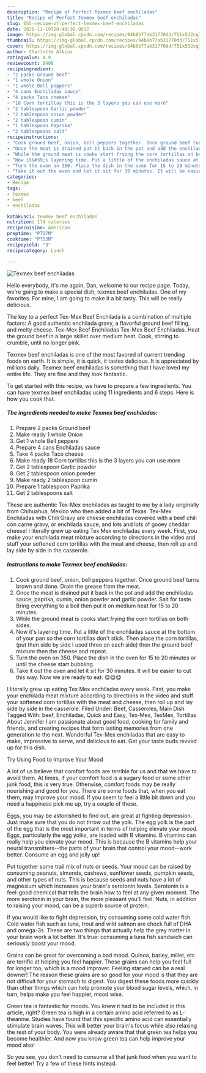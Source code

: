 ```yaml
---
description: "Recipe of Perfect Texmex beef enchiladas"
title: "Recipe of Perfect Texmex beef enchiladas"
slug: 655-recipe-of-perfect-texmex-beef-enchiladas
date: 2020-11-19T20:40:36.983Z
image: https://img-global.cpcdn.com/recipes/94b8b77ab31770dd/751x532cq70/texmex-beef-enchiladas-recipe-main-photo.jpg
thumbnail: https://img-global.cpcdn.com/recipes/94b8b77ab31770dd/751x532cq70/texmex-beef-enchiladas-recipe-main-photo.jpg
cover: https://img-global.cpcdn.com/recipes/94b8b77ab31770dd/751x532cq70/texmex-beef-enchiladas-recipe-main-photo.jpg
author: Charlotte Atkins
ratingvalue: 4.9
reviewcount: 6408
recipeingredient:
- "2 packs Ground beef"
- "1 whole Onion"
- "1 whole Bell peppers"
- "4 cans Enchiladas sauce"
- "4 packs Taco cheese"
- "18 Corn tortillas this is the 3 layers you can use more"
- "2 tablespoon Garlic powder"
- "2 tablespoon onion powder"
- "2 tablespoon cumin"
- "1 tablespoon Paprika"
- "2 tablespoons salt"
recipeinstructions:
- "Cook ground beef, onion, bell peppers together. Once ground beef turns brown and done. Drain the grease from the meat."
- "Once the meat is drained put it back in the pot and add the enchiladas sauce, paprika, cumin, onion powder and garlic powder. Salt for taste. Bring everything to a boil then put it on medium heat for 15 to 20 minutes."
- "While the ground meat is cooks start frying the corn tortillas on both sides."
- "Now it&#39;s layering time. Put a little of the enchiladas sauce at the bottom of your pan so the corn tortillas don&#39;t stick. Then place the corn tortillas, (put then side by side I used three on each side) then the ground beef mixture then the cheese and repeat."
- "Turn the oven on 350. Place the dish in the oven for 15 to 20 minutes or until the cheese start bubbling."
- "Take it out the oven and let it sit for 30 minutes. It will be easier to cut this way. Now we are ready to eat. 😋😋😋"
categories:
- Recipe
tags:
- texmex
- beef
- enchiladas

katakunci: texmex beef enchiladas 
nutrition: 174 calories
recipecuisine: American
preptime: "PT17M"
cooktime: "PT53M"
recipeyield: "3"
recipecategory: Lunch

---
```



![Texmex beef enchiladas](https://img-global.cpcdn.com/recipes/94b8b77ab31770dd/751x532cq70/texmex-beef-enchiladas-recipe-main-photo.jpg)

Hello everybody, it's me again, Dan, welcome to our recipe page. Today, we're going to make a special dish, texmex beef enchiladas. One of my favorites. For mine, I am going to make it a bit tasty. This will be really delicious.

The key to a perfect Tex-Mex Beef Enchilada is a combination of multiple factors: A good authentic enchilada gravy, a flavorful ground beef filling, and melty cheese. Tex-Mex Beef Enchiladas Tex-Mex Beef Enchiladas. Heat the ground beef in a large skillet over medium heat. Cook, stirring to crumble, until no longer pink.

Texmex beef enchiladas is one of the most favored of current trending foods on earth. It is simple, it is quick, it tastes delicious. It is appreciated by millions daily. Texmex beef enchiladas is something that I have loved my entire life. They are fine and they look fantastic.


To get started with this recipe, we have to prepare a few ingredients. You can have texmex beef enchiladas using 11 ingredients and 6 steps. Here is how you cook that.

<!--inarticleads1-->

##### The ingredients needed to make Texmex beef enchiladas:

1. Prepare 2 packs Ground beef
1. Make ready 1 whole Onion
1. Get 1 whole Bell peppers
1. Prepare 4 cans Enchiladas sauce
1. Take 4 packs Taco cheese
1. Make ready 18 Corn tortillas this is the 3 layers you can use more
1. Get 2 tablespoon Garlic powder
1. Get 2 tablespoon onion powder
1. Make ready 2 tablespoon cumin
1. Prepare 1 tablespoon Paprika
1. Get 2 tablespoons salt


These are authentic Tex-Mex enchiladas as taught to me by a lady originally from Chihuahua, Mexico who then added a bit of Texas. Tex-Mex Enchiladas with Chili Gravy are cheese enchiladas covered with a beef chili con carne gravy, or enchilada sauce, and lots and lots of gooey cheddar cheese! I literally grew up eating Tex Mex enchiladas every week. First, you make your enchilada meat mixture according to directions in the video and stuff your softened corn tortillas with the meat and cheese, then roll up and lay side by side in the casserole. 

<!--inarticleads2-->

##### Instructions to make Texmex beef enchiladas:

1. Cook ground beef, onion, bell peppers together. Once ground beef turns brown and done. Drain the grease from the meat.
1. Once the meat is drained put it back in the pot and add the enchiladas sauce, paprika, cumin, onion powder and garlic powder. Salt for taste. Bring everything to a boil then put it on medium heat for 15 to 20 minutes.
1. While the ground meat is cooks start frying the corn tortillas on both sides.
1. Now it&#39;s layering time. Put a little of the enchiladas sauce at the bottom of your pan so the corn tortillas don&#39;t stick. Then place the corn tortillas, (put then side by side I used three on each side) then the ground beef mixture then the cheese and repeat.
1. Turn the oven on 350. Place the dish in the oven for 15 to 20 minutes or until the cheese start bubbling.
1. Take it out the oven and let it sit for 30 minutes. It will be easier to cut this way. Now we are ready to eat. 😋😋😋


I literally grew up eating Tex Mex enchiladas every week. First, you make your enchilada meat mixture according to directions in the video and stuff your softened corn tortillas with the meat and cheese, then roll up and lay side by side in the casserole. Filed Under: Beef, Casseroles, Main Dish Tagged With: beef, Enchiladas, Quick and Easy, Tex-Mex, TexMex, Tortillas About Jennifer I am passionate about good food, cooking for family and friends, and creating recipes that form lasting memories from one generation to the next. Wonderful Tex-Mex enchiladas that are easy to make, impressive to serve, and delicious to eat. Get your taste buds revved up for this dish. 

Try Using Food to Improve Your Mood


A lot of us believe that comfort foods are terrible for us and that we have to avoid them. At times, if your comfort food is a sugary food or some other junk food, this is very true. Otherwise, comfort foods may be really nourishing and good for you. There are some foods that, when you eat them, may improve your mood. If you seem to feel a little bit down and you need a happiness pick me up, try a couple of these.

Eggs, you may be astonished to find out, are great at fighting depression. Just make sure that you do not throw out the yolk. The egg yolk is the part of the egg that is the most important in terms of helping elevate your mood. Eggs, particularly the egg yolks, are loaded with B vitamins. B vitamins can really help you elevate your mood. This is because the B vitamins help your neural transmitters--the parts of your brain that control your mood--work better. Consume an egg and jolly up!

Put together some trail mix of nuts or seeds. Your mood can be raised by consuming peanuts, almonds, cashews, sunflower seeds, pumpkin seeds, and other types of nuts. This is because seeds and nuts have a lot of magnesium which increases your brain's serotonin levels. Serotonin is a feel-good chemical that tells the brain how to feel at any given moment. The more serotonin in your brain, the more pleasant you'll feel. Nuts, in addition to raising your mood, can be a superb source of protein.

If you would like to fight depression, try consuming some cold water fish. Cold water fish such as tuna, trout and wild salmon are chock full of DHA and omega-3s. These are two things that actually help the grey matter in your brain work a lot better. It's true: consuming a tuna fish sandwich can seriously boost your mood. 

Grains can be great for overcoming a bad mood. Quinoa, barley, millet, etc are terrific at helping you feel happier. These grains can help you feel full for longer too, which is a mood improver. Feeling starved can be a real downer! The reason these grains are so good for your mood is that they are not difficult for your stomach to digest. You digest these foods more quickly than other things which can help promote your blood sugar levels, which, in turn, helps make you feel happier, mood wise.

Green tea is fantastic for moods. You knew it had to be included in this article, right? Green tea is high in a certain amino acid referred to as L-theanine. Studies have found that this specific amino acid can essentially stimulate brain waves. This will better your brain's focus while also relaxing the rest of your body. You were already aware that that green tea helps you become healthier. And now you know green tea can help improve your mood also!

So you see, you don't need to consume all that junk food when you want to feel better! Try  a few  of  these  hints  instead.

